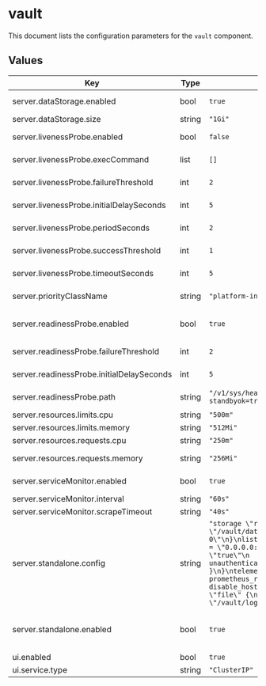 # vault

This document lists the configuration parameters for the `vault` component.

## Values

| Key | Type | Default | Description |
|-----|------|---------|-------------|
| server.dataStorage.enabled | bool | `true` | Enable persistence |
| server.dataStorage.size | string | `"1Gi"` | Storage size |
| server.livenessProbe.enabled | bool | `false` | Enable liveness probe |
| server.livenessProbe.execCommand | list | `[]` | Exec command |
| server.livenessProbe.failureThreshold | int | `2` | Failure threshold |
| server.livenessProbe.initialDelaySeconds | int | `5` | Initial delay seconds |
| server.livenessProbe.periodSeconds | int | `2` | Period seconds |
| server.livenessProbe.successThreshold | int | `1` | Success threshold |
| server.livenessProbe.timeoutSeconds | int | `5` | Timeout seconds |
| server.priorityClassName | string | `"platform-infrastructure"` | Priority class for Vault pods |
| server.readinessProbe.enabled | bool | `true` | Enable readiness probe |
| server.readinessProbe.failureThreshold | int | `2` | Failure threshold |
| server.readinessProbe.initialDelaySeconds | int | `5` | Initial delay seconds |
| server.readinessProbe.path | string | `"/v1/sys/health?standbyok=true&sealedcode=204&uninitcode=204"` | Readiness probe path |
| server.resources.limits.cpu | string | `"500m"` | CPU limit |
| server.resources.limits.memory | string | `"512Mi"` | Memory limit |
| server.resources.requests.cpu | string | `"250m"` | CPU request |
| server.resources.requests.memory | string | `"256Mi"` | Memory request |
| server.serviceMonitor.enabled | bool | `true` | Enable ServiceMonitor |
| server.serviceMonitor.interval | string | `"60s"` | Scrape interval |
| server.serviceMonitor.scrapeTimeout | string | `"40s"` | Scrape timeout |
| server.standalone.config | string | `"storage \"raft\" {\n  path    = \"/vault/data\"\n  node_id = \"vault-0\"\n}\nlistener \"tcp\" {\n  address         = \"0.0.0.0:8200\"\n  tls_disable     = \"true\"\n  telemetry {\n    unauthenticated_metrics_access = true\n  }\n}\ntelemetry {\n  prometheus_retention_time = \"30s\"\n  disable_hostname          = true\n}\naudit \"file\" {\n  path = \"/vault/logs/audit.log\"\n}\n"` | HCL configuration for the Raft storage backend |
| server.standalone.enabled | bool | `true` | Enables standalone server configuration |
| ui.enabled | bool | `true` | Enable Vault UI |
| ui.service.type | string | `"ClusterIP"` | Service type |